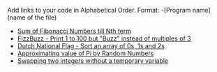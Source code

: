 Add links to your code in Alphabetical Order.
Format: -[Program name](name of the file)

- [Sum of Fibonacci Numbers till Nth term](FibonacciNumbers.go)
- [FizzBuzz - Print 1 to 100 but "Buzz" instead of multiples of 3](FizzBuzz.go)
- [Dutch National Flag - Sort an array of 0s, 1s and 2s](DutchNationalFlag.go)
- [Approximating value of Pi by Random Numbers](RandomPi.go)
- [Swapping two integers without a temporary variable](IntSwapNoTemp.go)
